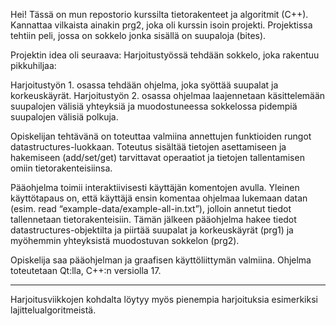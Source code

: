 Hei! Tässä on mun repostorio kurssilta tietorakenteet ja algoritmit (C++). Kannattaa vilkaista ainakin prg2, joka oli kurssin isoin projekti.
Projektissa tehtiin peli, jossa on sokkelo jonka sisällä on suupaloja (bites). 

Projektin idea oli seuraava:
Harjoitustyössä tehdään sokkelo, joka rakentuu pikkuhiljaa:

Harjoitustyön 1. osassa tehdään ohjelma, joka syöttää suupalat ja korkeuskäyrät.
Harjoitustyön 2. osassa ohjelmaa laajennetaan käsittelemään suupalojen välisiä yhteyksiä ja muodostuneessa sokkelossa pidempiä suupalojen välisiä polkuja.

Opiskelijan tehtävänä on toteuttaa valmiina annettujen funktioiden rungot datastructures-luokkaan. Toteutus sisältää tietojen asettamiseen ja hakemiseen (add/set/get) tarvittavat operaatiot ja tietojen tallentamisen omiin tietorakenteisiinsa.  

Pääohjelma toimii interaktiivisesti käyttäjän komentojen avulla. Yleinen käyttötapaus on, että käyttäjä ensin komentaa ohjelmaa lukemaan datan (esim. read “example-data/example-all-in.txt”), jolloin annetut tiedot tallennetaan tietorakenteisiin. Tämän jälkeen pääohjelma hakee tiedot datastructures-objektilta ja piirtää suupalat ja korkeuskäyrät (prg1) ja myöhemmin yhteyksistä muodostuvan sokkelon (prg2).

Opiskelija saa pääohjelman ja graafisen käyttöliittymän valmiina. Ohjelma toteutetaan Qt:lla, C++:n versiolla 17.

-----------------------------------------------------------
Harjoitusviikkojen kohdalta löytyy myös pienempia harjoituksia esimerkiksi lajittelualgoritmeistä.

